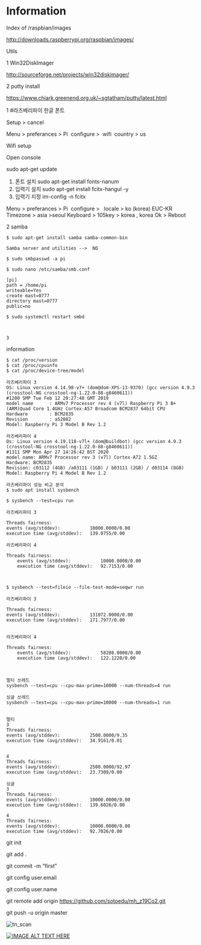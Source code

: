 # Information

Index of /raspbian/images

http://downloads.raspberrypi.org/raspbian/images/

Utils

1 Win32DiskImager

http://sourceforge.net/projects/win32diskimager/


2 putty install

https://www.chiark.greenend.org.uk/~sgtatham/putty/latest.html


1  #라즈베리파이 한글 폰트

Setup > cancel

Menu > preferances > Pi  configure >  wifi  country > us

Wifi setup

Open console

sudo apt-get update


1. 폰트 설치 sudo apt-get install fonts-nanum
2. 입력기 설치 sudo apt-get install fcitx-hangul -y
3. 입력기 지정 im-config -n fcitx

Menu > preferances > Pi  configure >  
locale > ko (korea) EUC-KR
Timezone > asia >seoul
Keyboard > 105key > korea , korea
Ok > Reboot

2
samba

    $ sudo apt-get install samba samba-common-bin
    
    Samba server and utilities -->  NO
    
    $ sudo smbpasswd -a pi
    
    $ sudo nano /etc/samba/smb.conf
    
    [pi]
    path = /home/pi
    writeable=Yes
    create mast=0777
    directory mast=0777
    public=no
    
    $ sudo systemctl restart smbd
    
    
    
    3 
information

    $ cat /proc/version
    $ cat /proc/cpuinfo
    $ cat /proc/device-tree/model

    라즈베리파이 3
    OS: Linux version 4.14.98-v7+ (dom@dom-XPS-13-9370) (gcc version 4.9.3 (crosstool-NG crosstool-ng-1.22.0-88-g8460611)) 
    #1200 SMP Tue Feb 12 20:27:48 GMT 2019
    model name      : ARMv7 Processor rev 4 (v7l) Raspberry Pi 3 B+	(ARM)Quad Core 1.4GHz Cortex-A57 Broadcom BCM2837 64bit CPU
    Hardware        : BCM2835
    Revision        : a52082
    Model: Raspberry Pi 3 Model B Rev 1.2

    라즈베리파이 4
    Os: Linux version 4.19.118-v7l+ (dom@buildbot) (gcc version 4.9.3 (crosstool-NG crosstool-ng-1.22.0-88-g8460611)) 
    #1311 SMP Mon Apr 27 14:26:42 BST 2020
    model name: ARMv7 Processor rev 3 (v7l) Cortex-A72 1.5GZ
    Hardware: BCM2835
    Revision: c03112 (4GB) /a03111 (1GB) / b03111 (2GB) / d03114 (8GB)
    Model: Raspberry Pi 4 Model B Rev 1.2
    
    라즈베리파이 성능 비교 분석
    $ sudo apt install sysbench

    $ sysbench --test=cpu run
    
    라즈베리파이 3
    
    Threads fairness:
    events (avg/stddev):           10000.0000/0.00
    execution time (avg/stddev):   139.0755/0.00

    라즈베리파이 4

    Threads fairness:
        events (avg/stddev):           10000.0000/0.00
        execution time (avg/stddev):   92.7153/0.00



    $ sysbench --test=fileio --file-test-mode=seqwr run
    
    라즈베리파이 3
    
    Threads fairness:
    events (avg/stddev):           131072.0000/0.00
    execution time (avg/stddev):   171.7977/0.00


    라즈베리파이 4
    
    Threads fairness:
        events (avg/stddev):           58208.0000/0.00
        execution time (avg/stddev):   122.1220/0.00
    
    
    
    멀티 쓰레드
    sysbench --test=cpu --cpu-max-prime=10000 --num-threads=4 run

    싱글 쓰레드
    sysbench --test=cpu --cpu-max-prime=10000 --num-threads=1 run
    
    
    멀티
    3
    Threads fairness:
    events (avg/stddev):           2500.0000/9.35
    execution time (avg/stddev):   34.9161/0.01

    
    4
    Threads fairness:
    events (avg/stddev):           2500.0000/92.97
    execution time (avg/stddev):   23.7309/0.00
    
    싱글
    3
    Threads fairness:
    events (avg/stddev):           10000.0000/0.00
    execution time (avg/stddev):   139.6026/0.00
    
    4
    Threads fairness:
    events (avg/stddev):           10000.0000/0.00
    execution time (avg/stddev):   92.7026/0.00



 git init

 git add .
 
 git commit -m "first"
 
 git config user.email 

 git config user.name
 
 git remote add origin https://github.com/sotoedu/mh_z19Co2.git
 
 git push -u origin master




![tn_scan](https://user-images.githubusercontent.com/17608995/89761088-a9abba00-db28-11ea-86e5-c803496396dd.jpg)

[![IMAGE ALT TEXT HERE](https://img.youtube.com/vi/ELCaLhCEJ7A/0.jpg)](https://youtu.be/ELCaLhCEJ7A)
